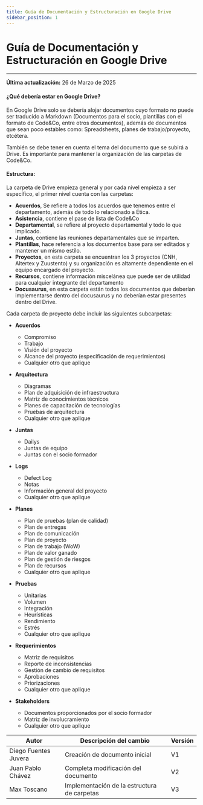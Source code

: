 ```yaml
---
title: Guía de Documentación y Estructuración en Google Drive
sidebar_position: 1
---
```


# Guía de Documentación y Estructuración en Google Drive

---

**Última actualización:** 26 de Marzo de 2025

#### ¿Qué debería estar en Google Drive?

En Google Drive solo se debería alojar documentos cuyo formato no puede ser traducido a Markdown (Documentos para el socio, plantillas con el formato de Code&Co, entre otros documentos), además de documentos que sean poco estables como: Spreadsheets, planes de trabajo/proyecto, etcétera.

También se debe tener en cuenta el tema del documento que se subirá a Drive. Es importante para mantener la organización de las carpetas de Code&Co.

#### Estructura:

La carpeta de Drive empieza general y por cada nivel empieza a ser específico, el primer nivel cuenta con las carpetas:

- **Acuerdos**, Se refiere a todos los acuerdos que tenemos entre el departamento, además de todo lo relacionado a Ética.
- **Asistencia**, contiene el pase de lista de Code&Co
- **Departamental**, se refiere al proyecto departamental y todo lo que implicado.
- **Juntas**, contiene las reuniones departamentales que se imparten.
- **Plantillas**, hace referencia a los documentos base para ser editados y mantener un mismo estilo.
- **Proyectos**, en esta carpeta se encuentran los 3 proyectos (CNH, Altertex y Zuustento) y su organización es altamente dependiente en el equipo encargado del proyecto.
- **Recursos**, contiene información miscelánea que puede ser de utilidad para cualquier integrante del departamento
- **Docusaurus**, en esta carpeta están todos los documentos que deberían implementarse dentro del docusaurus y no deberían estar presentes dentro del Drive.

Cada carpeta de proyecto debe incluir las siguientes subcarpetas:

- **Acuerdos**

  - Compromiso
  - Trabajo
  - Visión del proyecto
  - Alcance del proyecto (especificación de requerimientos)
  - Cualquier otro que aplique

- **Arquitectura**

  - Diagramas
  - Plan de adquisición de infraestructura
  - Matriz de conocimientos técnicos
  - Planes de capacitación de tecnologías
  - Pruebas de arquitectura
  - Cualquier otro que aplique

- **Juntas**

  - Dailys
  - Juntas de equipo
  - Juntas con el socio formador

- **Logs**

  - Defect Log
  - Notas
  - Información general del proyecto
  - Cualquier otro que aplique

- **Planes**

  - Plan de pruebas (plan de calidad)
  - Plan de entregas
  - Plan de comunicación
  - Plan de proyecto
  - Plan de trabajo (WoW)
  - Plan de valor ganado
  - Plan de gestión de riesgos
  - Plan de recursos
  - Cualquier otro que aplique

- **Pruebas**

  - Unitarias
  - Volumen
  - Integración
  - Heurísticas
  - Rendimiento
  - Estrés
  - Cualquier otro que aplique

- **Requerimientos**

  - Matriz de requisitos
  - Reporte de inconsistencias
  - Gestión de cambio de requisitos
  - Aprobaciones
  - Priorizaciones
  - Cualquier otro que aplique

- **Stakeholders**
  - Documentos proporcionados por el socio formador
  - Matriz de involucramiento
  - Cualquier otro que aplique

| Autor                | Descripción del cambio                      | Versión |
| -------------------- | ------------------------------------------- | ------- |
| Diego Fuentes Juvera | Creación de documento inicial               | V1      |
| Juan Pablo Chávez    | Completa modificación del documento         | V2      |
| Max Toscano          | Implementación de la estructura de carpetas | V3      |

